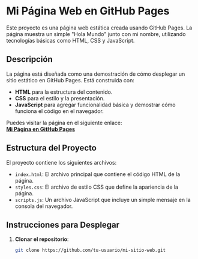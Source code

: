 # Mi Página Web en GitHub Pages

Este proyecto es una página web estática creada usando GitHub Pages. La página muestra un simple "Hola Mundo" junto con mi nombre, utilizando tecnologías básicas como HTML, CSS y JavaScript.

## Descripción

La página está diseñada como una demostración de cómo desplegar un sitio estático en GitHub Pages. Está construida con:

- **HTML** para la estructura del contenido.
- **CSS** para el estilo y la presentación.
- **JavaScript** para agregar funcionalidad básica y demostrar cómo funciona el código en el navegador.

Puedes visitar la página en el siguiente enlace:  
[**Mi Página en GitHub Pages**](https://tu-usuario.github.io/mi-sitio-web/)

## Estructura del Proyecto

El proyecto contiene los siguientes archivos:

- `index.html`: El archivo principal que contiene el código HTML de la página.
- `styles.css`: El archivo de estilo CSS que define la apariencia de la página.
- `scripts.js`: Un archivo JavaScript que incluye un simple mensaje en la consola del navegador.

## Instrucciones para Desplegar

1. **Clonar el repositorio**:
   ```bash
   git clone https://github.com/tu-usuario/mi-sitio-web.git
